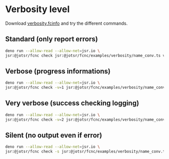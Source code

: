 # Verbosity level

Download [verbosity.fcinfo](./verbosity.fcinfo) and try the different commands.

## Standard (only report errors)

```sh
deno run --allow-read --allow-net=jsr.io \
jsr:@jotsr/fcnc check jsr:@jotsr/fcnc/examples/verbosity/name_conv.ts verbosity.fcinfo
```

## Verbose (progress informations)

```sh
deno run --allow-read --allow-net=jsr.io \
jsr:@jotsr/fcnc check -v=1 jsr:@jotsr/fcnc/examples/verbosity/name_conv.ts verbosity.fcinfo
```

## Very verbose (success checking logging)

```sh
deno run --allow-read --allow-net=jsr.io \
jsr:@jotsr/fcnc check -v=2 jsr:@jotsr/fcnc/examples/verbosity/name_conv.ts verbosity.fcinfo
```

## Silent (no output even if error)

```sh
deno run --allow-read --allow-net=jsr.io \
jsr:@jotsr/fcnc check -s jsr:@jotsr/fcnc/examples/verbosity/name_conv.ts verbosity.fcinfo
```
